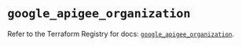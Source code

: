 # `google_apigee_organization`

Refer to the Terraform Registry for docs: [`google_apigee_organization`](https://registry.terraform.io/providers/hashicorp/google/6.25.0/docs/resources/apigee_organization).
